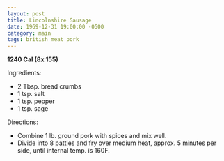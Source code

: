 ```yaml
---
layout: post
title: Lincolnshire Sausage
date: 1969-12-31 19:00:00 -0500
category: main
tags: british meat pork
---
```

<b>1240 Cal (8x 155)</b>
  
Ingredients:  

 * 2 Tbsp. bread crumbs
 * 1 tsp. salt
 * 1 tsp. pepper
 * 1 tsp. sage

Directions:  

 * Combine 1 lb. ground pork with spices and mix well.
 * Divide into 8 patties and fry over medium heat, approx. 5 minutes per side, until internal temp. is 160F.

